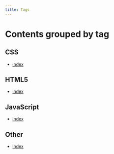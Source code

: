 ```yaml
---
title: Tags
---
```


# Contents grouped by tag



## <span class="tag">CSS</span>

  * [index](zh/index.md)

 


## <span class="tag">HTML5</span>

  * [index](zh/index.md)

 


## <span class="tag">JavaScript</span>

  * [index](zh/index.md)

 


## <span class="tag">Other</span>

  * [index](zh/index.md)

 
